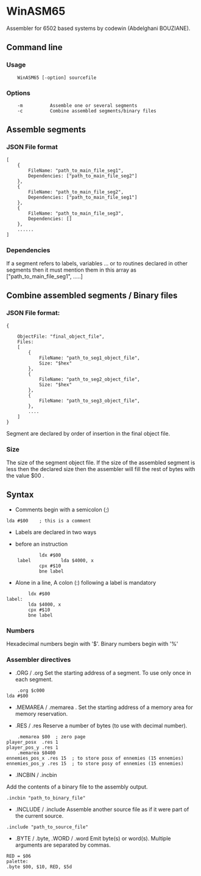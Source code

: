 # WinASM65
Assembler for 6502 based systems
by codewin (Abdelghani BOUZIANE).

## Command line 

### Usage 

		WinASM65 [-option] sourcefile
		
### Options
		-m 			Assemble one or several segments
		-c 			Combine assembled segments/binary files
		
		
## Assemble segments

### JSON File format 
```
[
	{
		FileName: "path_to_main_file_seg1",
		Dependencies: ["path_to_main_file_seg2"]
	},
	{
		FileName: "path_to_main_file_seg2",
		Dependencies: ["path_to_main_file_seg1"]			
	},
	{
		FileName: "path_to_main_file_seg3",
		Dependencies: []			
	},
	......
]

```

### Dependencies
If a segment refers to labels, variables ... or to routines declared in other segments 
then it must mention them in this array as ["path_to_main_file_seg1", .....]


## Combine assembled segments / Binary files
### JSON File format:
```
{
	
	ObjectFile: "final_object_file",
	Files: 
	[
		{
			FileName: "path_to_seg1_object_file",
			Size: "$hex"
		},
		{
			FileName: "path_to_seg2_object_file",
			Size: "$hex"
		},
		{
			FileName: "path_to_seg3_object_file",			
		},
		....
	]
}
```

Segment are declared by order of insertion in the final object file.

### Size
The size of the segment object file.
If the size of the assembled segment is less then the declared size then the assembler will 
fill the rest of bytes with the value $00 .


## Syntax

- Comments begin with a semicolon (;)
```
lda #$00 	; this is a comment
```

- Labels are declared in two ways 

- before an instruction 
```
			ldx #$00
	label 	        lda $4000, x
			cpx #$10
			bne label
```			
- Alone in a line, A colon (:) following a label is mandatory
```
		ldx #$00
label:
	 	lda $4000, x
		cpx #$10
		bne label
```		

### Numbers

Hexadecimal numbers begin with '$'.
Binary numbers begin with '%'


### Assembler directives

- .ORG / .org
Set the starting address of a segment.
To use only once in each segment.
```
	.org $c000
lda #$00	
```

- .MEMAREA / .memarea  .
Set the starting address of a memory area for 
memory reservation.

- .RES / .res 
Reserve a number of bytes (to use with decimal number).

```
	.memarea $00  ; zero page
player_posx  .res 1
player_pos_y .res 1
	.memarea $0400
ennemies_pos_x .res 15 	; to store posx of ennemies (15 ennemies) 
ennemies_pos_y .res 15  ; to store posy of ennemies (15 ennemies) 
```

- .INCBIN / .incbin

Add the contents of a binary file to the assembly output.
```
.incbin "path_to_binary_file"
```
- .INCLUDE / .include
Assemble another source file as if it were part of the current source.
```
.include "path_to_source_file"
```

- .BYTE / .byte, .WORD / .word
Emit byte(s) or word(s).  Multiple arguments are separated by commas.
```
RED = $06
palette:
.byte $00, $10, RED, $5d
```






 	


	
	






	







